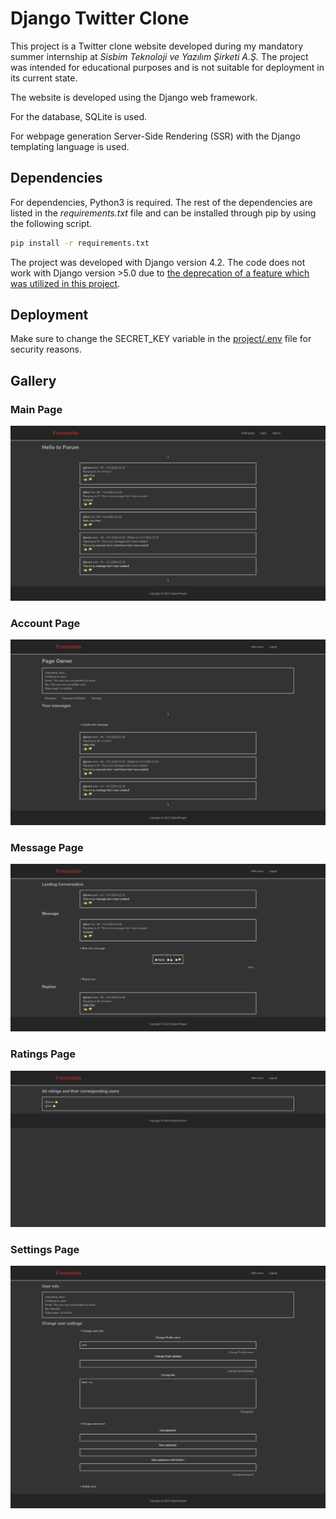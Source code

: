 # Django Twitter Clone

This project is a Twitter clone website developed during my mandatory summer internship at _Sisbim Teknoloji ve Yazılım Şirketi A.Ş._ The project was intended for educational purposes and is not suitable for deployment in its current state.

The website is developed using the Django web framework. 

For the database, SQLite is used.

For webpage generation Server-Side Rendering (SSR) with the Django templating language is used.

## Dependencies

For dependencies, Python3 is required. The rest of the dependencies are listed in the _requirements.txt_ file and can be installed through pip by using the following script.
```bash
pip install -r requirements.txt
```

The project was developed with Django version 4.2. The code does not work with Django version >5.0 due to [the deprecation of a feature which was utilized in this project](templates/base.html#L19).

## Deployment

Make sure to change the SECRET_KEY variable in the [project/.env](project/.env) file for security reasons.

## Gallery 

### Main Page
![main_page](readme_images/main_page.png)

### Account Page
![account_page](readme_images/account_page.png)

### Message Page
![message_page](readme_images/message_page.png)

### Ratings Page
![ratings_page](readme_images/ratings_page.png)

### Settings Page
![settings_page](readme_images/settings_page.png)
